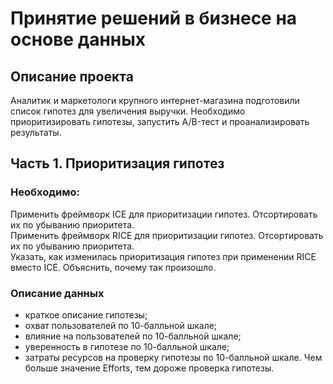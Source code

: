 # Принятие решений в бизнесе на основе данных

## Описание проекта
Аналитик и маркетологи крупного интернет-магазина подготовили список гипотез для увеличения выручки. Необходимо приоритизировать гипотезы, запустить A/B-тест и проанализировать результаты.

## Часть 1. Приоритизация гипотез
### Необходимо:
Применить фреймворк ICE для приоритизации гипотез. Отсортировать их по убыванию приоритета.   
Применить фреймворк RICE для приоритизации гипотез. Отсортировать их по убыванию приоритета.   
Указать, как изменилась приоритизация гипотез при применении RICE вместо ICE. Объяснить, почему так произошло.   
### Описание данных
- краткое описание гипотезы;
- охват пользователей по 10-балльной шкале;
- влияние на пользователей по 10-балльной шкале;
- уверенность в гипотезе по 10-балльной шкале;
- затраты ресурсов на проверку гипотезы по 10-балльной шкале. Чем больше значение Efforts, тем дороже проверка гипотезы.



